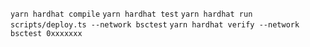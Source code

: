 `yarn hardhat compile`
`yarn hardhat test`
`yarn hardhat run scripts/deploy.ts --network bsctest`
`yarn hardhat verify --network bsctest 0xxxxxxx`